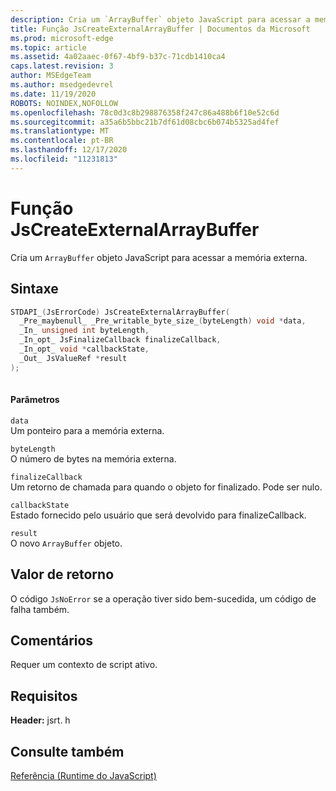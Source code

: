 ```yaml
---
description: Cria um `ArrayBuffer` objeto JavaScript para acessar a memória externa.
title: Função JsCreateExternalArrayBuffer | Documentos da Microsoft
ms.prod: microsoft-edge
ms.topic: article
ms.assetid: 4a02aaec-0f67-4bf9-b37c-71cdb1410ca4
caps.latest.revision: 3
author: MSEdgeTeam
ms.author: msedgedevrel
ms.date: 11/19/2020
ROBOTS: NOINDEX,NOFOLLOW
ms.openlocfilehash: 78c0d3c8b298876358f247c86a488b6f10e52c6d
ms.sourcegitcommit: a35a6b5bbc21b7df61d08cbc6b074b5325ad4fef
ms.translationtype: MT
ms.contentlocale: pt-BR
ms.lasthandoff: 12/17/2020
ms.locfileid: "11231813"
---
```

# Função JsCreateExternalArrayBuffer

Cria um `ArrayBuffer` objeto JavaScript para acessar a memória externa.
  
## Sintaxe  
  
```cpp  
STDAPI_(JsErrorCode) JsCreateExternalArrayBuffer(  
  _Pre_maybenull_ _Pre_writable_byte_size_(byteLength) void *data,  
  _In_ unsigned int byteLength,  
  _In_opt_ JsFinalizeCallback finalizeCallback,  
  _In_opt_ void *callbackState,  
  _Out_ JsValueRef *result  
);  
  
```  
  
#### Parâmetros  
 `data`  
 Um ponteiro para a memória externa.  
  
 `byteLength`  
 O número de bytes na memória externa.  
  
 `finalizeCallback`  
 Um retorno de chamada para quando o objeto for finalizado. Pode ser nulo.  
  
 `callbackState`  
 Estado fornecido pelo usuário que será devolvido para finalizeCallback.  
  
 `result`  
 O novo `ArrayBuffer` objeto.  
  
## Valor de retorno  
 O código `JsNoError` se a operação tiver sido bem-sucedida, um código de falha também.  
  
## Comentários  
 Requer um contexto de script ativo.  
  
## Requisitos  
 **Header:** jsrt. h  
  
## Consulte também  
 [Referência (Runtime do JavaScript)](../chakra-hosting/reference-javascript-runtime.md)
